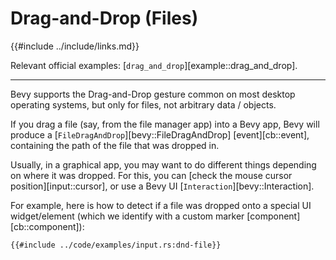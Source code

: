 # Drag-and-Drop (Files)

{{#include ../include/links.md}}

Relevant official examples:
[`drag_and_drop`][example::drag_and_drop].

---

Bevy supports the Drag-and-Drop gesture common on most desktop operating
systems, but only for files, not arbitrary data / objects.

If you drag a file (say, from the file manager app) into a Bevy app, Bevy
will produce a [`FileDragAndDrop`][bevy::FileDragAndDrop] [event][cb::event],
containing the path of the file that was dropped in.

Usually, in a graphical app, you may want to do different things depending
on where it was dropped. For this, you can [check the mouse cursor
position][input::cursor], or use a Bevy UI [`Interaction`][bevy::Interaction].

For example, here is how to detect if a file was dropped onto a
special UI widget/element (which we identify with a custom marker
[component][cb::component]):

```rust,no_run,noplayground
{{#include ../code/examples/input.rs:dnd-file}}
```
